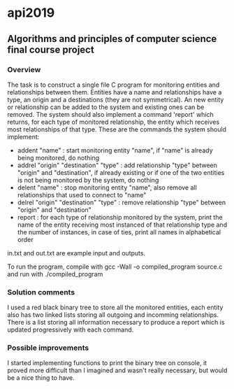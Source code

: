 # api2019
## Algorithms and principles of computer science final course project
### Overview
The task is to construct a single file C program for monitoring entities and relationships between them. Entities have a name and relationships have a type, an origin and a destinations (they are not symmetrical). An new entity or relationship can be added to the system and existing ones can be removed. The system should also implement a command 'report' which returns, for each type of monitored relationship, the entity which receives most relationships of that type.
These are the commands the system should implement:
* addent "name" : start monitoring entity "name", if "name" is already being monitored, do nothing
* addrel "origin" "destination" "type" : add relationship "type" between "origin" and "destination", if already existing or if one of the two entities is not being monitored by the system, do nothing
* delent "name" : stop monitoring entity "name", also remove all relationships that used to connect to "name"
* delrel "origin" "destination" "type" : remove relationship "type" between "origin" and "destination"
* report : for each type of relationship monitored by the system, print the name of the entity receiving most instanced of that relationship type and the number of instances, in case of ties, print all names in alphabetical order

in.txt and out.txt are example input and outputs.

To run the program, compile with
    gcc -Wall -o compiled_program source.c
and run with
    ./compiled_program

### Solution comments
I used a red black binary tree to store all the monitored entities, each entity also has two linked lists storing all outgoing and incomming relationships. There is a list storing all information necessary to produce a report which is updated progressively with each command.

### Possible improvements
I started implementing functions to print the binary tree on console, it proved more difficult than I imagined and wasn't really necessary, but would be a nice thing to have.
